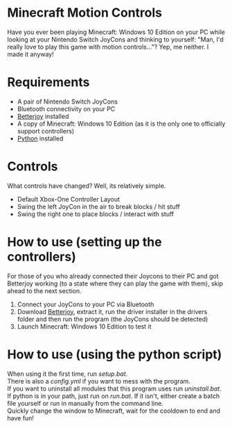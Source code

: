 # Minecraft Motion Controls
Have you ever been playing Minecraft: Windows 10 Edition on your PC while looking at your Nintendo Switch JoyCons and thinking to yourself: "Man, I'd really love to play this game with motion controls..."?
Yep, me neither. I made it anyway! 

# Requirements
- A pair of Nintendo Switch JoyCons
- Bluetooth connectivity on your PC
- [Betterjoy](https://github.com/Davidobot/BetterJoy) installed
- A copy of Minecraft: Windows 10 Edition (as it is the only one to officially support controllers)
- [Python](https://www.python.org/downloads/) installed

# Controls
What controls have changed? Well, its relatively simple.
- Default Xbox-One Controller Layout
- Swing the left JoyCon in the air to break blocks / hit stuff
- Swing the right one to place blocks / interact with stuff

# How to use (setting up the controllers)
For those of you who already connected their Joycons to their PC and got Betterjoy working (to a state where they can play the game with them), skip ahead to the next section. 
1. Connect your JoyCons to your PC via Bluetooth
2. Download [Betterjoy](https://github.com/Davidobot/BetterJoy), extract it, run the driver installer in the drivers folder and then run the program (the JoyCons should be detected)
3. Launch Minecraft: Windows 10 Edition to test it

# How to use (using the python script)
When using it the first time, run *setup.bat*.  
There is also a *config.yml* if you want to mess with the program.  
If you want to uninstall all modules that this program uses run *uninstall.bat*.  
If python is in your path, just run on *run.bat*. If it isn't, either create a batch file yourself or run in manually from the command line.  
Quickly change the window to Minecraft, wait for the cooldown to end and have fun!  
